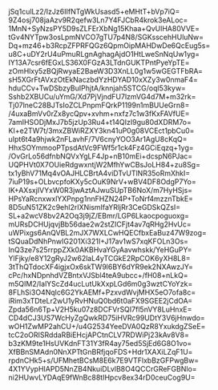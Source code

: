 jSq1culLz2/IzJz6IIfNTgWkUsasd5+eMHtT+bVp7iQ=
9Z4osj708jaAzv9R2qefw3Ln7Y4FJCbR4krok3eALoc=
1MnN+SyNzsPY5D9sZLFErXbNg15Khaa+QvUlHA80VVE=
tGv4NYTpw3osLpmNVCO7gTU7p4N8/SGKsscehHUluNw=
Dq+mz46+b3RcpZFPRFQGz6QpmOipMAHDwDe6QcEug5s=
u8C+uDY2rU4uPmuRLgnAghagAjdO1HtLweSnNqUw1yg=
IY13A7csr6fEGxLS36X0FGzA3LTdnGUKTPntPyeYpTE=
zOmHlxy5zBQjRwyaE2BaeW3D3XnLL0g1w5wGEGTFbRA=
sH5XGrFtAVxzOtEkNaczbdYzHDYAD10xXZy3w0nmaF4=
hduCCv+TwDSbzyBuIPhjtA/knnjah5STCG/oql53kyw=
Sshb2XBUCu/uYmG/Xd7PjVjndFU7lzmVG4d7M+m32rk=
Tj07lneC28BJTsIoZCLPnpmFQrkP1199n1mBUUeGrn8=
/4uxaBmVv0rZx8ycQpv+xvhm+nxfz7c1w3fKxFAVfUE=
7amIHSODjMxJ7b5jzUp3Ru4+t14QIzI9gu80dXDRM7o=
KI+e2TW7t/3mxZBWiRZXY3kn41uP0g08VCEct1pbCu0=
uIpt6t4a9hjwk2nFLavhF/7V6cnyYOO3Ar1AgU8cKqQ=
HhxSOYmmooPTpsdAtVc9FWf5r1ck4Fz4GCiEqzq+1yg=
/OvGrLo56dfnbNQVxYgLF4Jp+nB10mEi+dcspN6PJac=
UQPHVt0X7OUieRdgwxntjW2MfhYwCBsJoLH84+zu8Sg=
tx1yBhV71Mq4vOAJHLCBrtA4viDTvUTlNR35oRmXhkI=
7iuP19s+OLbvcpfoKXy5cOuK9NrV+wBV4DF8OdgP7Yo=
IK+AXsxjIVYxW0R3jwAztAJwuSUpTB6NoX/m7HyHSjs=
HPsYaRcnxwxlYXPnpg1nnFHZN24P+ToNrf4mzznTbkE=
8D5uN51ZK2c9ehl2rIXNismIfaYRljRr3CeGDSkQZsI=
SL+a2wcV8bv2A2Oq3j9jZ/EBmr/LGP6Lkaocpoguoxg=
mURsDCHUjqvjBb56dae2w2stZICFjt4av7qRHg2HvUc=
uWPixgs6AnQVBL2mJX7WXLCwHQECfbxEaBuz47W9zog=
tSQuaDdNhPnwIG201Xi321I+J17av1wS7xqKFOLn3Os=
InQ3ze7s25rrppZXk0AKBHvaYGyAavwhskk/YeHGuPY=
YlFjky/e8Y12gRyJ2w62laL4yTCGkE2RpCOK6yXH8L8=
3tThQTdocXF4igjxOx6skTW9l6BY6dYR9ek2NXAwzJY=
cPc/hxNDpnhdVZBntxVJSbl4teA9ubcc+/fH08+nLkQ=
m5QIM2/IalYScZd4ucLutUkXxpLGd6m0g3wztCYoYzk=
8FLhSi3O4Nqlc6G2YkAEMf+PzxvdWvjMHX5eO7ofa8c=
iRim3xTDteLr2wU1yRvHNuQ0bd6t0aFX9SGEE2jCdOA=
Zpda56n6Tp+V2H5ku07z8DCFVrSQI7fl5nVY8LuHnxE=
CD4dCJ3US7WcHyZgQwkRD75iHVRc99UDtY3V6jHnwdo=
wOH1ZwMP2ahCU+/u4G2534YeeDVA0QzR8YxukdgZSeE=
tcC2oORISRddaRBiEHcjAPCtnCLV7RDWiPj23kAv8V8=
b3zKM9te1HsUVKdnFT31Y3fR4ay75ed5SjEd6G8O1vo=
XfBBnSMAdn0NnXPTtGnBRfjqoFDS+Hdr1XAXiLZqF1U=
rpdnCHk5+s/UFMhetBCsM8E6k7E9VTFlxbBzGFPwgBw=
4X1YVypHIAPD5NnZB4NkuiDLvlB8O4QCCrGReFGBNlo=
ni2HUwvLYDAqE9fWnBc88tIHpcv8ex34rD0ceuCog9U=

